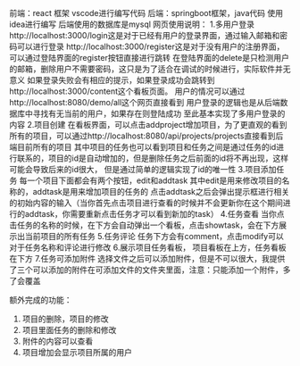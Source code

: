 前端：react 框架  vscode进行编写代码
后端：springboot框架，java代码 使用idea进行编写 后端使用的数据库是mysql
网页使用说明：
1.多用户登录
http://localhost:3000/login这是对于已经有用户的登录界面，通过输入邮箱和密码可以进行登录
http://localhost:3000/register这是对于没有用户的注册界面，可以通过登陆界面的register按钮直接进行跳转
在登陆界面的delete是只检测用户的邮箱，删除用户不需要密码，这只是为了适合在调试的时候进行，实际软件并无意义
如果登录失败会有相应的提示，如果登录成功会跳转到http://localhost:3000/content这个看板页面。
用户的情况可以通过http://localhost:8080/demo/all这个网页直接看到
用户登录的逻辑也是从后端数据库中寻找有无当前的用户，如果存在则登陆成功
至此基本实现了多用户登录的内容
2.项目创建
在看板界面，可以点击addproject增加项目，为了更直观的看到所有的项目，可以通过http://localhost:8080/api/projects/projects直接看到后端目前所有的项目
其中项目的任务也可以看到项目和任务之间是通过任务的id进行联系的，项目的id是自动增加的，但是删除任务之后前面的id将不再出现，这样可能会导致后来的id很大，
但是通过简单的逻辑实现了id的唯一性
3.项目添加任务
每一个项目下面都会有两个按钮，edit和addtask 其中edit是用来修改项目的名称的，addtask是用来增加项目的任务的
点击addtask之后会弹出提示框进行相关的初始内容的输入（当你首先点击项目进行查看的时候并不会更新你在这个期间进行的addtask，你需要重新点击任务才可以看到新加的task）
4.任务查看
当你点击任务的名称的时候，在下方会自动弹出一个看板，点击showtask，会在下方展示出当前项目的所有任务
5.任务评论
任务下方会有comment，点击modify可以对于任务名称和评论进行修改
6.展示项目任务看板，
项目看板在上方，任务看板在下方
7.任务可添加附件
选择文件之后可以添加附件，但是不可以很大，我提供了三个可以添加的附件在可添加文件的文件夹里面，注意：只能添加一个附件，多了会覆盖

额外完成的功能：
1. 项目的删除，项目的修改
2. 项目里面任务的删除和修改
3. 附件的内容可以查看
4. 项目增加会显示项目所属的用户
